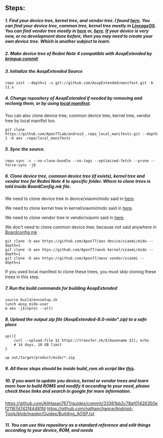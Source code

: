 ## Steps:
##### 1. Find your device tree, kernel tree, and vendor tree. I found [here](https://github.com/zeelog/). You can find your device tree, common tree, kernel tree mostly in [LineageOS](https://github.com/LineageOS/). You can find vendor tree mostly in [here](https://gitlab.com/the-muppets/proprietary_vendor_xiaomi) or, [here](https://github.com/TheMuppets). If your device is very new, or no development done before, then you may need to create your own device tree. Which is another subject to learn.
##### 2. Make device tree of Redmi Note 4 compatible with AospExtended by [bringup commit](https://github.com/Apon77/aex/commit/7b64c1c6cc477ea44e50664e4e9c6739ffcd7054)
##### 3. Initialize the AospExtended Source
`repo init --depth=1 -u git://github.com/AospExtended/manifest.git -b 11.x`

##### 4. Change repository of AospExtended if needed by removing and reclonig them, or by using [local manifest](https://forum.xda-developers.com/t/learn-about-the-repo-tool-manifests-and-local-manifests-and-5-important-tips.2329228/).

You can also clone device tree, common device tree, kernel tree, vendor tree by local manifist too.

`git clone https://github.com/Apon77Lab/android_.repo_local_manifests.git --depth 1 -b aex .repo/local_manifests`

##### 5. Sync the source.

`repo sync -c --no-clone-bundle --no-tags --optimized-fetch --prune --force-sync -j8`

##### 6. Clone device tree, common device tree (if exists), kernel tree and vendor tree for Redmi Note 4 to specific folder. Where to clone trees is told inside BoardConfig.mk file.

We need to clone device tree in device/xiaomi/mido said in [here](https://github.com/Apon77/aex/blob/aex/BoardConfig.mk#L17).

We need to clone kernel tree in kernel/xiaomi/mido said in [here](https://github.com/Apon77/aex/blob/aex/BoardConfig.mk#L48).

We need to clone vendor tree in vendor/xiaomi said in [here](https://github.com/Apon77/aex/blob/aex/BoardConfig.mk#L167).

We don't need to clone common device tree, because not said anywhere in [Boardconfig.mk](https://github.com/Apon77/aex/blob/aex/BoardConfig.mk)

```
git clone -b aex https://github.com/Apon77/aex device/xiaomi/mido --depth=1
git clone -b aex htps://github.com/Apon77/aexk kernel/xiaomi/mido --depth=1
git clone -b aex https://github.com/Apon77/aexv vendor/xiaomi --depth=1
```

If you used local manifest to clone these trees, you must skip cloning these trees in this step.

##### 7. Run the build commands for building AospExtended

```
source build/envsetup.sh
lunch aosp_mido-user
m aex -j$(nproc --all)
```

##### 8. Upload the output zip file (AospExtended-8.0-mido*.zip) to a safe place
```
up(){
	curl --upload-file $1 https://transfer.sh/$(basename $1); echo
	# 14 days, 10 GB limit
}

up out/target/product/mido/*.zip
```
##### 9. All these steps should be inside build_rom.sh script like [this](https://github.com/Apon77/mido-AospExtended-Apon77/blob/main/build_rom.sh).
##### 10. If you want to update you device, kernel or vendor trees and learn more how to build ROMS and modify it according to your need, please check these links and search in google for more information.
https://github.com/AliHasan7671/guides/commit/33361bb2c78af01426350ef21167d742f44481fd
https://github.com/nathanchance/Android-Tools/blob/master/Guides/Building_AOSP.txt
##### 11. You can use this repository as a standard reference and edit things according to your device, ROM, and needs
